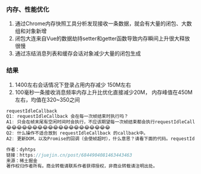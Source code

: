 
### 内存、性能优化

1. 通过Chrome内存快照工具分析发现接收一条数据，就会有大量的闭包、大数组和对象新增
2. 闭包大连来自Vue的数据劫持setter和getter函数导致内存瞬间上升很大释放很慢
3. 通过冻结消息列表和缓存会话对象减少大量的闭包生成

### 结果

1. 1400左右会话情况下登录占用内存减少 150M左右
2. 100毫秒一条接收消息频率内存上升比优化直接减少20M， 内存峰值在450M左右，均值在320~350之间

```js
requestIdleCallback
Q1: requestIdleCallback 会在每一次帧结束时执行吗？
A1: 只会在帧末尾有空闲时间时会执行，不应该期望每一次帧结束都会执行requestIdleCallback。
😂😂😂😂😂😂😂😂😂😂😂😂😂😂😂😂😂😂😂😂
Q2: 什么操作不适合放到 requestIdleCallback 的callback中。
A2: 更新DOM，以及Promise的回调（会使帧超时），什么意思？请看下面的代码。requestIdleCallback中代码，应该是一些可以预测执行时间的小段代码

作者：dyhtps
链接：https://juejin.cn/post/6844904081463443463
来源：稀土掘金
著作权归作者所有。商业转载请联系作者获得授权，非商业转载请注明出处。
```